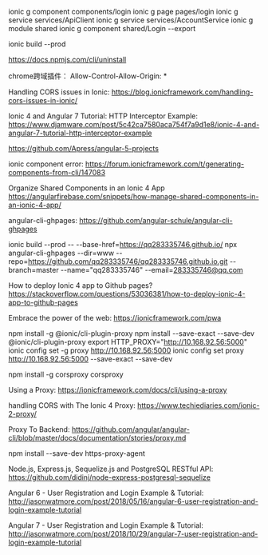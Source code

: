 

ionic g component components/login
ionic g page pages/login
ionic g service services/ApiClient
ionic g service services/AccountService
ionic g module shared
ionic g component shared/Login --export

ionic build --prod

https://docs.npmjs.com/cli/uninstall

chrome跨域插件：
Allow-Control-Allow-Origin: *

Handling CORS issues in Ionic:
https://blog.ionicframework.com/handling-cors-issues-in-ionic/

Ionic 4 and Angular 7 Tutorial: HTTP Interceptor Example:
https://www.djamware.com/post/5c42ca7580aca754f7a9d1e8/ionic-4-and-angular-7-tutorial-http-interceptor-example

https://github.com/Apress/angular-5-projects

ionic component error:
https://forum.ionicframework.com/t/generating-components-from-cli/147083

Organize Shared Components in an Ionic 4 App
https://angularfirebase.com/snippets/how-manage-shared-components-in-an-ionic-4-app/

angular-cli-ghpages:
https://github.com/angular-schule/angular-cli-ghpages

ionic build --prod -- --base-href=https://qq283335746.github.io/
npx angular-cli-ghpages --dir=www --repo=https://github.com/qq283335746/qq283335746.github.io.git --branch=master --name="qq283335746" --email=283335746@qq.com

How to deploy Ionic 4 app to Github pages?
https://stackoverflow.com/questions/53036381/how-to-deploy-ionic-4-app-to-github-pages

Embrace the power of the web:
https://ionicframework.com/pwa

npm install -g @ionic/cli-plugin-proxy
npm install --save-exact --save-dev @ionic/cli-plugin-proxy
export HTTP_PROXY="http://10.168.92.56:5000"
ionic config set -g proxy http://10.168.92.56:5000
ionic config set proxy http://10.168.92.56:5000  --save-exact --save-dev

npm install -g corsproxy
corsproxy

Using a Proxy:
https://ionicframework.com/docs/cli/using-a-proxy

handling CORS with The Ionic 4 Proxy:
https://www.techiediaries.com/ionic-2-proxy/

Proxy To Backend:
https://github.com/angular/angular-cli/blob/master/docs/documentation/stories/proxy.md

npm install --save-dev https-proxy-agent

Node.js, Express.js, Sequelize.js and PostgreSQL RESTful API:
https://github.com/didinj/node-express-postgresql-sequelize

Angular 6 - User Registration and Login Example & Tutorial:
http://jasonwatmore.com/post/2018/05/16/angular-6-user-registration-and-login-example-tutorial

Angular 7 - User Registration and Login Example & Tutorial:
http://jasonwatmore.com/post/2018/10/29/angular-7-user-registration-and-login-example-tutorial
